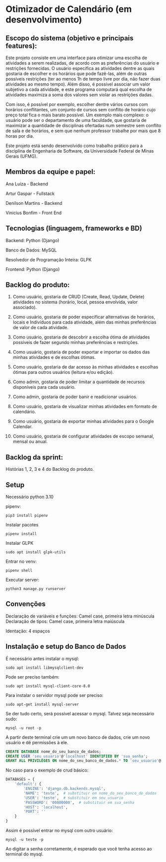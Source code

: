 # Otimizador de Calendário (em desenvolvimento)

## Escopo do sistema (objetivo e principais features):
Este projeto consiste em uma interface para otimizar uma escolha de atividades a serem realizadas, de acordo com as preferências do usuário e restrições fornecidas. O usuário especifica as atividades dentre as quais gostaria de escolher e os horários que pode fazê-las, além de outras possíveis restrições (ter ao menos 1h de tempo livre por dia, não fazer duas atividades ao mesmo tempo). Além disso, é possível associar um valor subjetivo a cada atividade, e este programa computará qual escolha de atividades maximiza a soma dos valores sem violar as restrições dadas.

Com isso, é possível por exemplo, escolher dentre vários cursos com horários conflitantes, um conjunto de cursos sem conflito de horário cujo preço total fica o mais barato possível. Um exemplo mais complexo: o usuário pode ser o departamento de uma faculdade, que gostaria de maximizar a quantidade de disciplinas ofertadas num semestre sem conflito de sala e de horários, e sem que nenhum professor trabalhe por mais que 8 horas por dia.

Este projeto está sendo desenvolvido como trabalho prático para a disciplina de Engenharia de Software, da Universidade Federal de Minas Gerais (UFMG).


## Membros da equipe e papel:
Ana Luiza - Backend 

Artur Gaspar - Fullstack 

Denilson Martins - Backend 

Vinicius Bonfim - Front End 

## Tecnologias (linguagem, frameworks e BD)
Backend: Python (Django)

Banco de Dados: MySQL

Resolvedor de Programação Inteira: GLPK

Frontend: Python (Django)


## Backlog do produto:


1) Como usuário, gostaria de CRUD (Create, Read, Update, Delete) atividades no sistema (horário, local, pessoa envolvida, valor associado).

2) Como usuário, gostaria de poder especificar alternativas de horários, locais e Indivíduos para cada atividade, além das minhas preferências de valor de cada atividade.

3) Como usuário, gostaria de descobrir a escolha ótima de atividades possíveis de fazer segundo minhas preferências e restrições.

4) Como usuário, gostaria de poder exportar e importar os dados das minhas atividades e de escolhas ótimas.

5) Como usuário, gostaria de dar acesso às minhas atividades e escolhas ótimas para outros usuários (leitura e/ou edição).

6) Como admin, gostaria de poder limitar a quantidade de recursos disponíveis para cada usuário.

7) Como admin, gostaria de poder banir e readicionar usuários.

8) Como usuário, gostaria de visualizar minhas atividades em formato de calendário.

9) Como usuário, gostaria de exportar minhas atividades para o Google Calendar.

10) Como usuário, gostaria de configurar atividades de escopo semanal, mensal ou anual.



## Backlog da sprint:

Histórias 1, 2, 3 e 4 do Backlog do produto.


## Setup

Necessário python 3.10

pipenv:
```
pip3 install pipenv
```

Instalar pacotes
```
pipenv install
```

Instalar GLPK
```
sudo apt install glpk-utils
```

Entrar no venv:
```
pipenv shell
```

Executar server:
```
python3 manage.py runserver
```


## Convenções

Declaração de variáveis e funções: Camel case, primeira letra minúscula
Declaração de tipos: Camel case, primeira letra maiúscula

Identação: 4 espaços


## Instalação e setup do Banco de Dados

É necessário antes instalar o mysql:
```
sudo apt install libmysqlclient-dev
```

Pode ser preciso também:
```
sudo apt install mysql-client-core-8.0
```

Para instalar o servidor mysql pode ser preciso:
```
sudo apt-get install mysql-server
```

Se der tudo certo, será possível acessar o mysql. Talvez seja necessário sudo:
```
mysql -u root -p
```

A partir deste terminal crie um um novo banco de dados, crie um novo usuário e dê permissões à ele.
```sql
CREATE DATABASE nome_do_seu_banco_de_dados;
CREATE USER 'seu_usuario'@'localhost' IDENTIFIED BY 'sua_senha';
GRANT ALL PRIVILEGES ON nome_do_seu_banco_de_dados.* TO 'seu_usuario'@'localhost';
```

No caso para o exemplo de crud básico:
```python
DATABASES = {
    'default': {
        'ENGINE': 'django.db.backends.mysql',
        'NAME': 'teste',  # substituir em nome_do_seu_banco_de_dados
        'USER': 'teste',  # substituir em seu_usuario
        'PASSWORD': '00000000',  # substituir em sua_senha
        'HOST': 'localhost',
        'PORT': ''
    }
}
```

Assim é possível entrar no mysql com outro usuário:
```
mysql -u teste -p
```
Ao digitar a senha corretamente, é esperado que você tenha acesso ao terminal do mysql.
